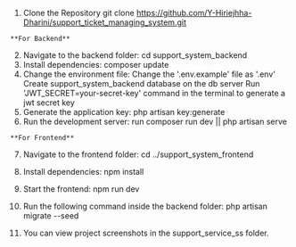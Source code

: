   1. Clone the Repository
      git clone https://github.com/Y-Hiriejhha-Dharini/support_ticket_managing_system.git

    **For Backend**
  2. Navigate to the backend folder:
      cd support_system_backend
  3. Install dependencies:
      composer update
  4. Change the environment file:
      Change the '.env.example' file as '.env'
      Create support_system_backend database on the db server
      Run 'JWT_SECRET=your-secret-key' command in the terminal to generate a jwt secret key
  6. Generate the application key:
      php artisan key:generate
  7. Run the development server:
      run composer run dev || php artisan serve

    **For Frontend**
  7. Navigate to the frontend folder:
      cd ../support_system_frontend
  8. Install dependencies:
      npm install
  9. Start the frontend:
      npm run dev

  10. Run the following command inside the backend folder:
      php artisan migrate --seed

  11. You can view project screenshots in the support_service_ss folder. 
